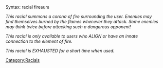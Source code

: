 Syntax: racial fireaura

*This racial summons a corona of fire surrounding the user. Enemies may
find themselves burned by the flames whenever they attack. Some enemies
may think twice before attacking such a dangerous opponent!*

*This racial is only available to users who ALIGN or have an innate
connection to the element of fire.*

*This racial is EXHAUSTED for a short time when used.*

[Category:Racials](Category:Racials "wikilink")

